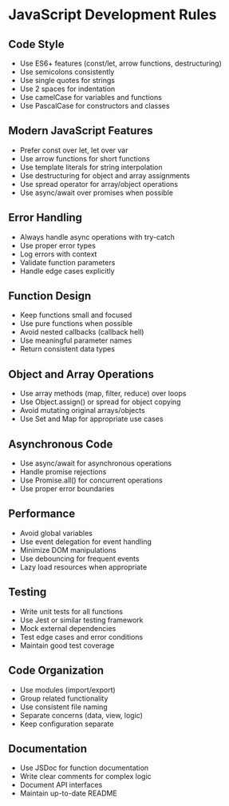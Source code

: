 # JavaScript Development Rules

## Code Style
- Use ES6+ features (const/let, arrow functions, destructuring)
- Use semicolons consistently
- Use single quotes for strings
- Use 2 spaces for indentation
- Use camelCase for variables and functions
- Use PascalCase for constructors and classes

## Modern JavaScript Features
- Prefer const over let, let over var
- Use arrow functions for short functions
- Use template literals for string interpolation
- Use destructuring for object and array assignments
- Use spread operator for array/object operations
- Use async/await over promises when possible

## Error Handling
- Always handle async operations with try-catch
- Use proper error types
- Log errors with context
- Validate function parameters
- Handle edge cases explicitly

## Function Design
- Keep functions small and focused
- Use pure functions when possible
- Avoid nested callbacks (callback hell)
- Use meaningful parameter names
- Return consistent data types

## Object and Array Operations
- Use array methods (map, filter, reduce) over loops
- Use Object.assign() or spread for object copying
- Avoid mutating original arrays/objects
- Use Set and Map for appropriate use cases

## Asynchronous Code
- Use async/await for asynchronous operations
- Handle promise rejections
- Use Promise.all() for concurrent operations
- Use proper error boundaries

## Performance
- Avoid global variables
- Use event delegation for event handling
- Minimize DOM manipulations
- Use debouncing for frequent events
- Lazy load resources when appropriate

## Testing
- Write unit tests for all functions
- Use Jest or similar testing framework
- Mock external dependencies
- Test edge cases and error conditions
- Maintain good test coverage

## Code Organization
- Use modules (import/export)
- Group related functionality
- Use consistent file naming
- Separate concerns (data, view, logic)
- Keep configuration separate

## Documentation
- Use JSDoc for function documentation
- Write clear comments for complex logic
- Document API interfaces
- Maintain up-to-date README
